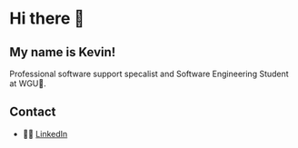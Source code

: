 # Hi there 👋
## My name is Kevin!

Professional software support specalist and Software Engineering Student at WGU🦉.



## Contact
- 👨‍💻 [LinkedIn](https://www.linkedin.com/in/kevindaresmith/)




